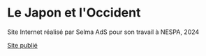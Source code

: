 # Le Japon et l'Occident

Site Internet réalisé par Selma AdS pour son travail à NESPA, 2024

[Site publié](https://japonoccident.netlify.app)
